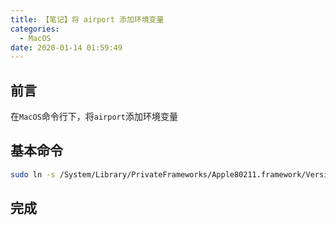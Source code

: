 ```yaml
---
title: 【笔记】将 airport 添加环境变量
categories:
  - MacOS
date: 2020-01-14 01:59:49
---
```


## 前言

在`MacOS`命令行下，将`airport`添加环境变量

<!-- more -->

## 基本命令

``` sh
sudo ln -s /System/Library/PrivateFrameworks/Apple80211.framework/Versions/Current/Resources/airport /usr/local/bin/airport
```

## 完成

